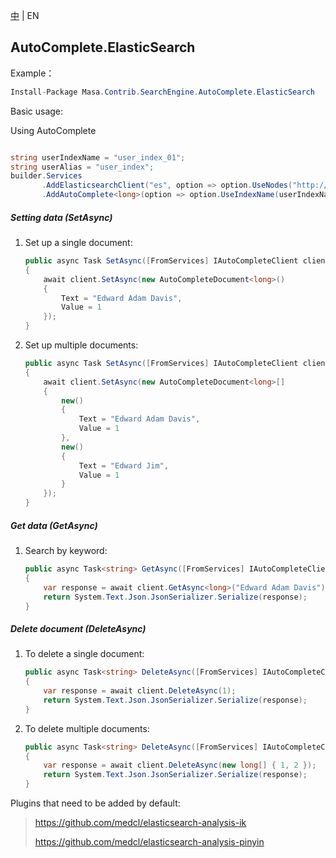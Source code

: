 [中](README.zh-CN.md) | EN

## AutoComplete.ElasticSearch

Example：

```c#
Install-Package Masa.Contrib.SearchEngine.AutoComplete.ElasticSearch
```

Basic usage:

Using AutoComplete

```` C#

string userIndexName = "user_index_01";
string userAlias ​​= "user_index";
builder.Services
       .AddElasticsearchClient("es", option => option.UseNodes("http://localhost:9200").UseDefault())
       .AddAutoComplete<long>(option => option.UseIndexName(userIndexName).UseAlias(userAlias));
````

##### Setting data (SetAsync)

1. Set up a single document:

   ```` C#
   public async Task SetAsync([FromServices] IAutoCompleteClient client)
   {
       await client.SetAsync(new AutoCompleteDocument<long>()
       {
           Text = "Edward Adam Davis",
           Value = 1
       });
   }
   ````

2. Set up multiple documents:

   ```` C#
   public async Task SetAsync([FromServices] IAutoCompleteClient client)
   {
       await client.SetAsync(new AutoCompleteDocument<long>[]
       {
           new()
           {
               Text = "Edward Adam Davis",
               Value = 1
           },
           new()
           {
               Text = "Edward Jim",
               Value = 1
           }
       });
   }
   ````

##### Get data (GetAsync)

1. Search by keyword:

   ```` C#
   public async Task<string> GetAsync([FromServices] IAutoCompleteClient client)
   {
       var response = await client.GetAsync<long>("Edward Adam Davis");
       return System.Text.Json.JsonSerializer.Serialize(response);
   }
   ````

##### Delete document (DeleteAsync)

1. To delete a single document:

   ```` C#
   public async Task<string> DeleteAsync([FromServices] IAutoCompleteClient client)
   {
       var response = await client.DeleteAsync(1);
       return System.Text.Json.JsonSerializer.Serialize(response);
   }
   ````

2. To delete multiple documents:

   ```` C#
   public async Task<string> DeleteAsync([FromServices] IAutoCompleteClient client)
   {
       var response = await client.DeleteAsync(new long[] { 1, 2 });
       return System.Text.Json.JsonSerializer.Serialize(response);
   }
   ````

Plugins that need to be added by default:

> https://github.com/medcl/elasticsearch-analysis-ik
>
> https://github.com/medcl/elasticsearch-analysis-pinyin
